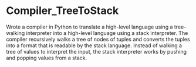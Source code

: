 # Compiler_TreeToStack
Wrote a compiler in Python to translate a high-level language using a tree-walking interpreter into a high-level language using a stack interpreter. The compiler recursively walks a tree of nodes of tuples and converts the tuples into a format that is readable by the stack language. Instead of walking a tree of values to interpret the input, the stack interpreter works by pushing and popping values from a stack.
